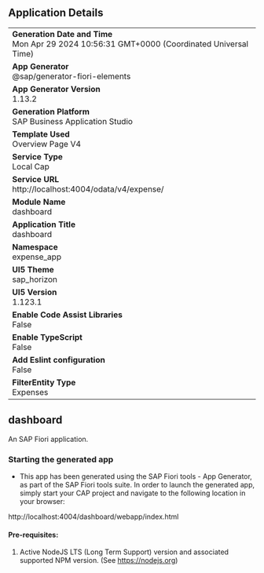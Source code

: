 ## Application Details
|               |
| ------------- |
|**Generation Date and Time**<br>Mon Apr 29 2024 10:56:31 GMT+0000 (Coordinated Universal Time)|
|**App Generator**<br>@sap/generator-fiori-elements|
|**App Generator Version**<br>1.13.2|
|**Generation Platform**<br>SAP Business Application Studio|
|**Template Used**<br>Overview Page V4|
|**Service Type**<br>Local Cap|
|**Service URL**<br>http://localhost:4004/odata/v4/expense/
|**Module Name**<br>dashboard|
|**Application Title**<br>dashboard|
|**Namespace**<br>expense_app|
|**UI5 Theme**<br>sap_horizon|
|**UI5 Version**<br>1.123.1|
|**Enable Code Assist Libraries**<br>False|
|**Enable TypeScript**<br>False|
|**Add Eslint configuration**<br>False|
|**FilterEntity Type**<br>Expenses|

## dashboard

An SAP Fiori application.

### Starting the generated app

-   This app has been generated using the SAP Fiori tools - App Generator, as part of the SAP Fiori tools suite.  In order to launch the generated app, simply start your CAP project and navigate to the following location in your browser:

http://localhost:4004/dashboard/webapp/index.html

#### Pre-requisites:

1. Active NodeJS LTS (Long Term Support) version and associated supported NPM version.  (See https://nodejs.org)


